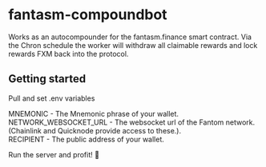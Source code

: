 # fantasm-compoundbot

Works as an autocompounder for the fantasm.finance smart contract. 
Via the Chron schedule the worker will withdraw all claimable rewards and lock rewards FXM back into the protocol.

## Getting started

Pull and set .env variables

MNEMONIC - The Mnemonic phrase of your wallet.  
NETWORK_WEBSOCKET_URL - The websocket url of the Fantom network. (Chainlink and Quicknode provide access to these.).   
RECIPIENT - The public address of your wallet.   

Run the server and profit! 💸
